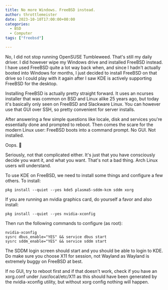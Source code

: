 ```yaml
---
title: No more Windows. FreeBSD instead.
author: throttlemeister
date: 2023-10-10T17:00:00+00:00
categories:
  - BSD
  - Computer
tags: ["freebsd"]

---
```

No, I did not stop running OpenSUSE Tumbleweed. That's still my daily driver. I did however wipe my Windows drive and installed FreeBSD instead. I have used FreeBSD quite a lot way back when, and since I hadn't actually booted into Windows for months, I just decided to install FreeBSD on that drive so I could play with it again after I saw KDE is actively supporting FreeBSD for the desktop.

Installing FreeBSD is actually pretty straight forward. It uses an ncurses installer that was common on BSD and Linux alike 25 years ago, but today it's basically only seen on FreeBSD and Slackware Linux. You can however use that GUI over SSH, so pretty convenient for server installs.

After answering a few simple questions like locale, disk and services you're essentially done and prompted to reboot. Then comes the scare for the modern Linux user: FreeBSD boots into a command prompt. No GUI. Not installed.

Oops. 🙂

Seriously, not that complicated either. It's just that you have consciously decide you want it, and what you want. That's not a bad thing. Arch Linux users will understand.

To use KDE on FreeBSD, we need to install some things and configure a few others. To install:

    pkg install --quiet --yes kde5 plasma5-sddm-kcm sddm xorg

If you are running an nvidia graphics card, do yourself a favor and also install:

    pkg install --quiet --yes nvidia-xconfig

Then run the following commands to configure (as root):

    nvidia-xconfig
    sysrc dbus_enable="YES" && service dbus start
    sysrc sddm_enable="YES" && service sddm start

The SDDM login screen should start and you should be able to login to KDE. Do make sure you choose X11 for session, not Wayland as Wayland is extremely buggy on FreeBSD at best. 

If no GUI, try to reboot first and if that doesn't work, check if you have an xorg.conf under /usr/local/etc/X11 as this should have been generated by the nvidia-xconfig utility, but without xorg config nothing will happen.
